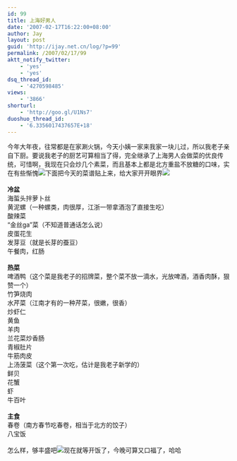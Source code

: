 ```yaml
---
id: 99
title: 上海好男人
date: '2007-02-17T16:22:00+08:00'
author: Jay
layout: post
guid: 'http://ijay.net.cn/log/?p=99'
permalink: /2007/02/17/99
aktt_notify_twitter:
    - 'yes'
    - 'yes'
dsq_thread_id:
    - '4270598485'
views:
    - '3866'
shorturl:
    - 'http://goo.gl/U1Ns7'
duoshuo_thread_id:
    - '6.3356017437657E+18'
---
```


今年大年夜，往常都是在家涮火锅，今天小姨一家来我家一块儿过，所以我老子亲自下厨。要说我老子的厨艺可算相当了得，完全继承了上海男人会做菜的优良传统，可惜啊，我现在只会炒几个素菜，而且基本上都是北方重盐不放糖的口味，实在有些惭愧<img src="http://shared.live.com/VIf!VWmJbs6tK-ObyYk28Q/emoticons/smile_embaressed.gif" />下面把今天的菜谱贴上来，给大家开开眼界<img src="http://shared.live.com/VIf!VWmJbs6tK-ObyYk28Q/emoticons/smile_shades.gif" /><br /><br /><span style="font-weight:bold">冷盆</span><br />海蜇头拌萝卜丝<br />黄泥螺（一种螺类，肉很厚，江浙一带拿酒泡了直接生吃）<br />酸辣菜<br />“金丝ga”菜（不知道普通话怎么说）<br />皮蛋花生<br />发芽豆（就是长芽的蚕豆）<br />午餐肉，红肠<br /><br /><span style="font-weight:bold">热菜</span><br />啤酒鸭（这个菜是我老子的招牌菜，整个菜不放一滴水，光放啤酒，酒香肉酥，狠赞一个）<br />竹笋烧肉<br />水芹菜（江南才有的一种芹菜，很嫩，很香）<br />炒虾仁<br />黄鱼<br />羊肉<br />兰花菜炒香肠<br />青椒肚片<br />牛筋肉皮<br />上汤菠菜（这个第一次吃，估计是我老子新学的）<br />鲜贝<br />花蟹<br />虾<br />牛百叶<br /><br /><span style="font-weight:bold">主食</span><br />春卷（南方春节吃春卷，相当于北方的饺子）<br />八宝饭<br /><br />怎么样，够丰盛吧<img src="http://shared.live.com/VIf!VWmJbs6tK-ObyYk28Q/emoticons/smile_angel.gif" />现在就等开饭了，今晚可算又口福了，哈哈<br />